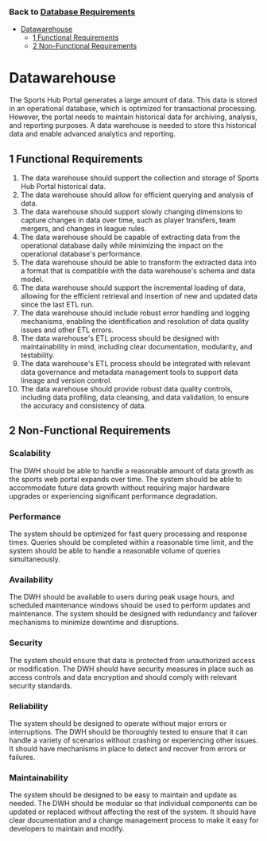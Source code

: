 ### Back to [Database Requirements](/db_requirements/content/README.md#5-datawarehouse)

- [Datawarehouse](#datawarehouse)
  - [1 Functional Requirements](#1-functional-requirements)
  - [2 Non-Functional Requirements](#2-non-functional-requirements)

# Datawarehouse

The Sports Hub Portal generates a large amount of data. This data is stored in an operational database, which is optimized for transactional processing. However, the portal needs to maintain historical data for archiving, analysis, and reporting purposes. A data warehouse is needed to store this historical data and enable advanced analytics and reporting. 

## 1 Functional Requirements 

1. The data warehouse should support the collection and storage of Sports Hub Portal historical data. 
2. The data warehouse should allow for efficient querying and analysis of data. 
3. The data warehouse should support slowly changing dimensions to capture changes in data over time, such as player transfers, team mergers, and changes in league rules. 
4. The data warehouse should be capable of extracting data from the operational database daily while minimizing the impact on the operational database's performance. 
5. The data warehouse should be able to transform the extracted data into a format that is compatible with the data warehouse's schema and data model. 
6. The data warehouse should support the incremental loading of data, allowing for the efficient retrieval and insertion of new and updated data since the last ETL run. 
7. The data warehouse should include robust error handling and logging mechanisms, enabling the identification and resolution of data quality issues and other ETL errors. 
8. The data warehouse's ETL process should be designed with maintainability in mind, including clear documentation, modularity, and testability. 
9. The data warehouse's ETL process should be integrated with relevant data governance and metadata management tools to support data lineage and version control. 
10. The data warehouse should provide robust data quality controls, including data profiling, data cleansing, and data validation, to ensure the accuracy and consistency of data. 

## 2 Non-Functional Requirements

### Scalability 

The DWH should be able to handle a reasonable amount of data growth as the sports web portal expands over time. The system should be able to accommodate future data growth without requiring major hardware upgrades or experiencing significant performance degradation. 

### Performance 

The system should be optimized for fast query processing and response times. Queries should be completed within a reasonable time limit, and the system should be able to handle a reasonable volume of queries simultaneously. 

### Availability 

The DWH should be available to users during peak usage hours, and scheduled maintenance windows should be used to perform updates and maintenance. The system should be designed with redundancy and failover mechanisms to minimize downtime and disruptions. 

### Security 

The system should ensure that data is protected from unauthorized access or modification. The DWH should have security measures in place such as access controls and data encryption and should comply with relevant security standards. 

### Reliability 

The system should be designed to operate without major errors or interruptions. The DWH should be thoroughly tested to ensure that it can handle a variety of scenarios without crashing or experiencing other issues. It should have mechanisms in place to detect and recover from errors or failures. 

### Maintainability 

The system should be designed to be easy to maintain and update as needed. The DWH should be modular so that individual components can be updated or replaced without affecting the rest of the system. It should have clear documentation and a change management process to make it easy for developers to maintain and modify. 
